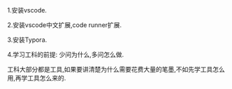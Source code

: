 1.安装vscode.

2.安装vscode中文扩展,code runner扩展.

3.安装Typora.

4.学习工科的前提: 少问为什么,多问怎么做.

工科大部分都是工具,如果要讲清楚为什么需要花费大量的笔墨,不如先学工具怎么用,再学工具怎么来的.